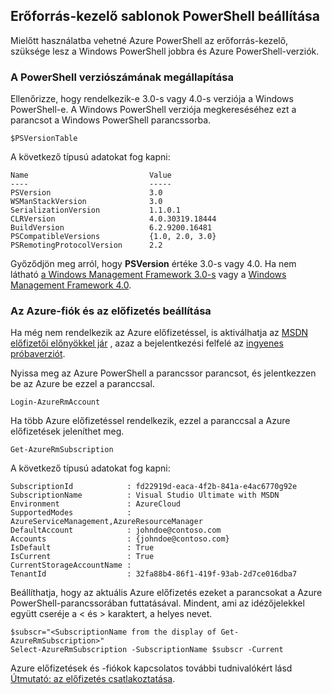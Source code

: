 ## <a name="setting-up-powershell-for-resource-manager-templates"></a>Erőforrás-kezelő sablonok PowerShell beállítása

Mielőtt használatba vehetné Azure PowerShell az erőforrás-kezelő, szüksége lesz a Windows PowerShell jobbra és Azure PowerShell-verziók.

### <a name="verify-powershell-versions"></a>A PowerShell verziószámának megállapítása

Ellenőrizze, hogy rendelkezik-e 3.0-s vagy 4.0-s verziója a Windows PowerShell-e. A Windows PowerShell verziója megkereséséhez ezt a parancsot a Windows PowerShell parancssorba.

    $PSVersionTable

A következő típusú adatokat fog kapni:

    Name                           Value
    ----                           -----
    PSVersion                      3.0
    WSManStackVersion              3.0
    SerializationVersion           1.1.0.1
    CLRVersion                     4.0.30319.18444
    BuildVersion                   6.2.9200.16481
    PSCompatibleVersions           {1.0, 2.0, 3.0}
    PSRemotingProtocolVersion      2.2


Győződjön meg arról, hogy **PSVersion** értéke 3.0-s vagy 4.0. Ha nem látható [a Windows Management Framework 3.0-s](http://www.microsoft.com/download/details.aspx?id=34595) vagy a [Windows Management Framework 4.0](http://www.microsoft.com/download/details.aspx?id=40855).

### <a name="set-your-azure-account-and-subscription"></a>Az Azure-fiók és az előfizetés beállítása

Ha még nem rendelkezik az Azure előfizetéssel, is aktiválhatja az [MSDN előfizetői előnyökkel jár](https://azure.microsoft.com/pricing/member-offers/msdn-benefits-details/) , azaz a bejelentkezési felfelé az [ingyenes próbaverziót](https://azure.microsoft.com/pricing/free-trial/).

Nyissa meg az Azure PowerShell a parancssor parancsot, és jelentkezzen be az Azure be ezzel a paranccsal.

    Login-AzureRmAccount

Ha több Azure előfizetéssel rendelkezik, ezzel a paranccsal a Azure előfizetések jeleníthet meg.

    Get-AzureRmSubscription

A következő típusú adatokat fog kapni:

    SubscriptionId            : fd22919d-eaca-4f2b-841a-e4ac6770g92e
    SubscriptionName          : Visual Studio Ultimate with MSDN
    Environment               : AzureCloud
    SupportedModes            : AzureServiceManagement,AzureResourceManager
    DefaultAccount            : johndoe@contoso.com
    Accounts                  : {johndoe@contoso.com}
    IsDefault                 : True
    IsCurrent                 : True
    CurrentStorageAccountName :
    TenantId                  : 32fa88b4-86f1-419f-93ab-2d7ce016dba7

Beállíthatja, hogy az aktuális Azure előfizetés ezeket a parancsokat a Azure PowerShell-parancssorában futtatásával. Mindent, ami az idézőjelekkel együtt cseréje a < és > karaktert, a helyes nevet.

    $subscr="<SubscriptionName from the display of Get-AzureRmSubscription>"
    Select-AzureRmSubscription -SubscriptionName $subscr -Current

Azure előfizetések és -fiókok kapcsolatos további tudnivalókért lásd [Útmutató: az előfizetés csatlakoztatása](powershell-install-configure.md#Connect).
